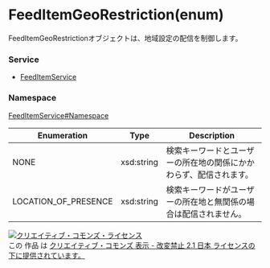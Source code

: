 # FeedItemGeoRestriction(enum)
FeedItemGeoRestrictionオブジェクトは、地域設定の配信を制御します。

### Service
+ [FeedItemService](../../services/FeedItemService.md)

### Namespace
[FeedItemService#Namespace](../../services/FeedItemService.md#namespace)

| Enumeration | Type | Description |
|---|---|---|
| NONE | xsd:string | 検索キーワードとユーザーの所在地の関係にかかわらず、配信されます。 |
| LOCATION_OF_PRESENCE | xsd:string | 検索キーワードがユーザーの所在地と無関係の場合は配信されません。 |

<a rel="license" href="http://creativecommons.org/licenses/by-nd/2.1/jp/"><img alt="クリエイティブ・コモンズ・ライセンス" style="border-width:0" src="https://i.creativecommons.org/l/by-nd/2.1/jp/88x31.png" /></a><br />この 作品 は <a rel="license" href="http://creativecommons.org/licenses/by-nd/2.1/jp/">クリエイティブ・コモンズ 表示 - 改変禁止 2.1 日本 ライセンスの下に提供されています。</a>
